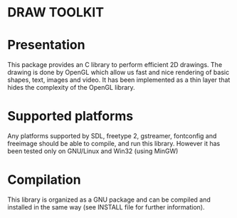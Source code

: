                          
# DRAW TOOLKIT


Presentation
============

This package provides an C library to perform efficient 2D drawings. The
drawing is done by OpenGL which allow us fast and nice rendering of basic
shapes, text, images and video. It has been implemented as a thin layer that
hides the complexity of the OpenGL library.


Supported platforms
===================

Any platforms supported by SDL, freetype 2, gstreamer, fontconfig and
freeimage should be able to compile, and run this library. However it has
been tested only on GNU/Linux and Win32 (using MinGW)


Compilation
===========

This library is organized as a GNU package and can be compiled and
installed in the same way (see INSTALL file for further information).

